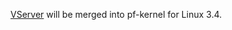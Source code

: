 [VServer](http://linux-vserver.org/Welcome_to_Linux-VServer.org) will be
merged into pf-kernel for Linux 3.4.

